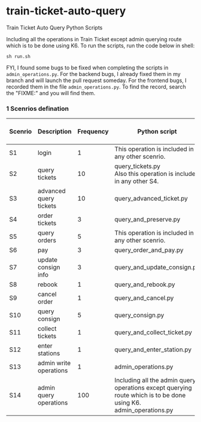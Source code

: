 # train-ticket-auto-query
Train Ticket Auto Query Python Scripts

Including all the operations in Train Ticket except admin querying route which is to be done using K6. To run the scripts, run the code below in shell:

```shell
sh run.sh
```

FYI, I found some bugs to be fixed when completing the scripts in `admin_operations.py`. For the backend bugs, I already fixed them in my branch and will launch the pull request someday. For the frontend bugs, I recorded them in the file `admin_operations.py`. To find the record, search the "FIXME:" and you will find them.



### 1 Scenrios defination

| Scenrio | Description            | Frequency | Python script                                                | Invocation times in script |
| ------- | ---------------------- | --------- | ------------------------------------------------------------ | -------------------------- |
| S1      | login                  | 1         | This operation is included in any other scenrio.             | —                          |
| S2      | query tickets          | 10        | query_tickets.py<br />Also this operation is included in any other S4. | 1000                       |
| S3      | advanced query tickets | 10        | query_advanced_ticket.py                                     | 200                        |
| S4      | order tickets          | 3         | query_and_preserve.py                                        | 1000                       |
| S5      | query orders           | 5         | This operation is included in any other scenrio.             | —                          |
| S6      | pay                    | 3         | query_order_and_pay.py                                       | 1                          |
| S7      | update consign info    | 3         | query_and_update_consign.py                                  | 1                          |
| S8      | rebook                 | 1         | query_and_rebook.py                                          | 1                          |
| S9      | cancel order           | 1         | query_and_cancel.py                                          | 1                          |
| S10     | query consign          | 5         | query_consign.py                                             | 1                          |
| S11     | collect tickets        | 1         | query_and_collect_ticket.py                                  | 1                          |
| S12     | enter stations         | 1         | query_and_enter_station.py                                   | 1                          |
| S13     | admin write operations | 1         | admin_operations.py                                          | 1                          |
| S14     | admin query operations | 100       | Including all the admin query operations except querying route which is to be done using K6.<br />admin_operations.py | 100                        |






